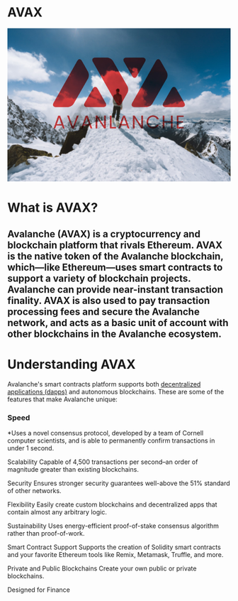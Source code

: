 # AVAX

![An Image of the AVAX currency.](AVAX.jpg)

# What is AVAX?

Avalanche (AVAX) is a cryptocurrency and blockchain platform that rivals Ethereum. AVAX is the native token of the Avalanche blockchain, which—like Ethereum—uses smart contracts to support a variety of blockchain projects. Avalanche can provide near-instant transaction finality. AVAX is also used to pay transaction processing fees and secure the Avalanche network, and acts as a basic unit of account with other blockchains in the Avalanche ecosystem.
----------------------------------------------------------------------

# Understanding AVAX
Avalanche's smart contracts platform supports both [decentralized applications (dapps)](https://support.avax.network/en/articles/4587146-what-is-a-decentralized-application-dapp) and autonomous blockchains. These are some of the features that make Avalanche unique:


### Speed
*Uses a novel consensus protocol, developed by a team of Cornell computer scientists, and is able to permanently confirm transactions in under 1 second.

Scalability
Capable of 4,500 transactions per second–an order of magnitude greater than existing blockchains.

Security
Ensures stronger security guarantees well-above the 51% standard of other networks.

Flexibility
Easily create custom blockchains and decentralized apps that contain almost any arbitrary logic.

Sustainability
Uses energy-efficient proof-of-stake consensus algorithm rather than proof-of-work.

Smart Contract Support
Supports the creation of Solidity smart contracts and your favorite Ethereum tools like Remix, Metamask, Truffle, and more.

Private and Public Blockchains
Create your own public or private blockchains.

Designed for Finance
